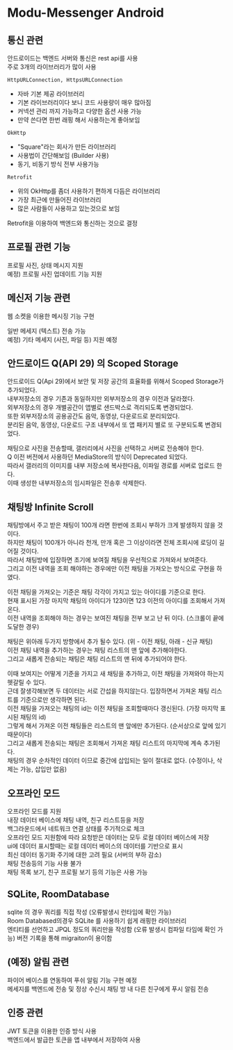 # Modu-Messenger Android

## 통신 관련

안드로이드는 백엔드 서버와 통신은 rest api를 사용   
주로 3개의 라이브러리가 많이 사용  

`HttpURLConnection, HttpsURLConnection`  
* 자바 기본 제공 라이브러리
* 기본 라이브러리이다 보니 코드 사용량이 매우 많아짐
* 커넥션 관리 까지 가능하고 다양한 옵션 사용 가능
* 만약 쓴다면 한번 래핑 해서 사용하는게 좋아보임

`OkHttp`  
* "Square"라는 회사가 만든 라이브러리
* 사용법이 간단해보임 (Builder 사용)
* 동기, 비동기 방식 전부 사용가능

`Retrofit`  
* 위의 OkHttp를 좀더 사용하기 편하게 다듬은 라이브러리
* 가장 최근에 만들어진 라이브러리
* 많은 사람들이 사용하고 있는것으로 보임

Retrofit을 이용하여 백엔드와 통신하는 것으로 결정

## 프로필 관련 기능

프로필 사진, 상태 메시지 지원   
예정) 프로필 사진 업데이트 기능 지원   

## 메신저 기능 관련

웹 소켓을 이용한 메시징 기능 구현   

일반 메세지 (텍스트) 전송 가능   
예정) 기타 메세지 (사진, 파일 등) 지원 예정  

## 안드로이드 Q(API 29) 의 Scoped Storage

안드로이드 Q(Api 29)에서 보안 및 저장 공간의 효율화를 위해서 Scoped Storage가 추가되었다.  
내부저장소의 경우 기존과 동일하지만 외부저장소의 경우 이전과 달라졌다.  
외부저장소의 경우 개별공간이 앱별로 샌드박스로 격리되도록 변경되었다.  
또한 외부저장소의 공용공간도 음악, 동영상, 다운로드로 분리되었다.  
분리된 음악, 동영상, 다운로드 구조 내부에서 또 앱 패키지 별로 또 구분되도록 변경되었다.  

채팅으로 사진을 전송할때, 갤러리에서 사진을 선택하고 서버로 전송해야 한다.  
Q 이전 버전에서 사용하던 MediaStore의 방식이 Deprecated 되었다.  
따라서 갤러리의 이미지를 내부 저장소에 복사한다음, 이파일 경로를 서버로 업로드 한다.  
이때 생성한 내부저장소의 임시파일은 전송후 삭제한다.  

## 채팅방 Infinite Scroll

채팅방에서 주고 받은 채팅이 100개 라면 한번에 조회시 부하가 크게 발생하지 않을 것이다.  
하지만 채팅이 100개가 아니라 천개, 만개 혹은 그 이상이라면 전체 조회시에 로딩이 길어질 것이다.  
따라서 채팅방에 입장하면 초기에 보여질 채팅을 우선적으로 가져와서 보여준다.  
그리고 이전 내역을 조회 해야하는 경우에만 이전 채팅을 가져오는 방식으로 구현을 하였다.  

이전 채팅을 가져오는 기준은 채팅 각각이 가지고 있는 아이디를 기준으로 한다.  
현재 표시된 가장 마지막 채팅의 아이디가 123이면 123 이전의 아이디를 조회해서 가져온다.  
이전 내역을 조회해야 하는 경우는 보여진 채팅을 전부 보고 난 뒤 이다. (스크롤이 끝에 도달한 경우)  

채팅은 위아래 두가지 방향에서 추가 될수 있다. (위 - 이전 채팅, 아래 - 신규 채팅)   
이전 채팅 내역을 추가하는 경우는 채팅 리스트의 맨 앞에 추가해야한다.  
그리고 새롭게 전송되는 채팅은 채팅 리스트의 맨 뒤에 추가되어야 한다.  

이때 보여지는 어떻게 기준을 가지고 새 채팅을 추가하고, 이전 채팅을 가져와야 하는지 헷갈릴 수 있다.  
근데 잘생각해보면 두 데이터는 서로 간섭을 하지않는다. 입장하면서 가져온 채팅 리스트를 기준으로만 생각하면 된다.  
이전 채팅을 가져오는 채팅의 id는 이전 채팅을 조회할때마다 갱신된다. (가장 마지막 표시된 채팅의 id)  
그렇게 해서 가져온 이전 채팅들은 리스트의 맨 앞에만 추가된다. (순서상으로 앞에 있기 때문이다)  
그리고 새롭게 전송되는 채팅은 조회해서 가져온 채팅 리스트의 마지막에 계속 추가된다.   
채팅의 경우 순차적인 데이터 이므로 중간에 삽입되는 일이 절대로 없다. (수정이나, 삭제는 가능, 삽입만 없음)  

## 오프라인 모드

오프라인 모드를 지원  
내장 데이터 베이스에 채팅 내역, 친구 리스트등을 저장  
백그라운드에서 네트워크 연결 상태를 주기적으로 체크   
오프라인 모드 지원함에 따라 요청받은 데이터는 모두 로컬 데이터 베이스에 저장   
ui에 데이터 표시할때는 로컬 데이터 베이스의 데이터를 기반으로 표시    
최신 데이터 동기화 주기에 대한 고려 필요 (서버의 부하 감소)   
채팅 전송등의 기능 사용 불가   
채팅 목록 보기, 친구 프로필 보기 등의 기능은 사용 가능   

## SQLite, RoomDatabase

sqlite 의 경우 쿼리를 직접 작성 (오류발생시 런타임에 확인 가능)  
Room Databased의경우 SQLite 를 사용하기 쉽게 래핑한 라이브러리   
엔티티를 선언하고 JPQL 정도의 쿼리만을 작성함 (오류 발생시 컴파일 타임에 확인 가능)
버전 기록을 통해 migraiton이 용이함

## (예정) 알림 관련

파이어 베이스를 연동하여 푸쉬 알림 기능 구현 예정  
메세지를 백엔드에 전송 및 정상 수신시 채팅 방 내 다른 친구에게 푸시 알림 전송  

## 인증 관련

JWT 토큰을 이용한 인증 방식 사용  
백엔드에서 발급한 토큰을 앱 내부에서 저장하여 사용  